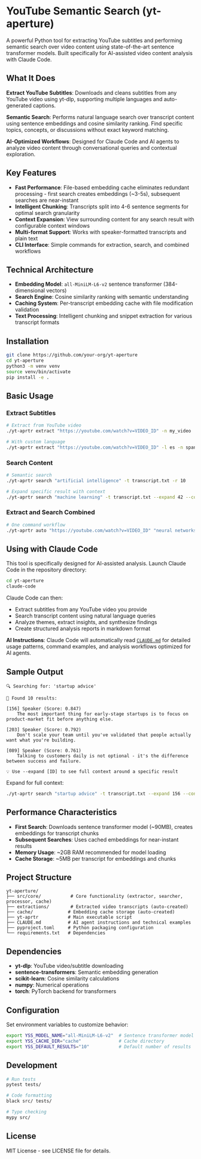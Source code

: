 # YouTube Semantic Search (yt-aperture)

A powerful Python tool for extracting YouTube subtitles and performing semantic search over video content using state-of-the-art sentence transformer models. Built specifically for AI-assisted video content analysis with Claude Code.

## What It Does

**Extract YouTube Subtitles**: Downloads and cleans subtitles from any YouTube video using yt-dlp, supporting multiple languages and auto-generated captions.

**Semantic Search**: Performs natural language search over transcript content using sentence embeddings and cosine similarity ranking. Find specific topics, concepts, or discussions without exact keyword matching.

**AI-Optimized Workflows**: Designed for Claude Code and AI agents to analyze video content through conversational queries and contextual exploration.

## Key Features

- **Fast Performance**: File-based embedding cache eliminates redundant processing - first search creates embeddings (~3-5s), subsequent searches are near-instant
- **Intelligent Chunking**: Transcripts split into 4-6 sentence segments for optimal search granularity
- **Context Expansion**: View surrounding content for any search result with configurable context windows
- **Multi-format Support**: Works with speaker-formatted transcripts and plain text
- **CLI Interface**: Simple commands for extraction, search, and combined workflows

## Technical Architecture

- **Embedding Model**: `all-MiniLM-L6-v2` sentence transformer (384-dimensional vectors)
- **Search Engine**: Cosine similarity ranking with semantic understanding
- **Caching System**: Per-transcript embedding cache with file modification validation
- **Text Processing**: Intelligent chunking and snippet extraction for various transcript formats

## Installation

```bash
git clone https://github.com/your-org/yt-aperture
cd yt-aperture
python3 -m venv venv
source venv/bin/activate
pip install -e .
```

## Basic Usage

### Extract Subtitles
```bash
# Extract from YouTube video
./yt-aprtr extract "https://youtube.com/watch?v=VIDEO_ID" -n my_video

# With custom language
./yt-aprtr extract "https://youtube.com/watch?v=VIDEO_ID" -l es -n spanish_video
```

### Search Content
```bash
# Semantic search
./yt-aprtr search "artificial intelligence" -t transcript.txt -r 10

# Expand specific result with context
./yt-aprtr search "machine learning" -t transcript.txt --expand 42 --context 3
```

### Extract and Search Combined
```bash
# One command workflow
./yt-aprtr auto "https://youtube.com/watch?v=VIDEO_ID" "neural networks" -n interview -r 15
```

## Using with Claude Code

This tool is specifically designed for AI-assisted analysis. Launch Claude Code in the repository directory:

```bash
cd yt-aperture
claude-code
```

Claude Code can then:
- Extract subtitles from any YouTube video you provide
- Search transcript content using natural language queries
- Analyze themes, extract insights, and synthesize findings
- Create structured analysis reports in markdown format

**AI Instructions**: Claude Code will automatically read [`CLAUDE.md`](./CLAUDE.md) for detailed usage patterns, command examples, and analysis workflows optimized for AI agents.

## Sample Output

```
🔍 Searching for: 'startup advice'

🎯 Found 10 results:

[156] Speaker (Score: 0.847)
    The most important thing for early-stage startups is to focus on product-market fit before anything else.

[203] Speaker (Score: 0.792)
    Don't scale your team until you've validated that people actually want what you're building.

[089] Speaker (Score: 0.761)
    Talking to customers daily is not optional - it's the difference between success and failure.

💡 Use --expand [ID] to see full context around a specific result
```

Expand for full context:
```bash
./yt-aprtr search "startup advice" -t transcript.txt --expand 156 --context 2
```

## Performance Characteristics

- **First Search**: Downloads sentence transformer model (~90MB), creates embeddings for transcript chunks
- **Subsequent Searches**: Uses cached embeddings for near-instant results
- **Memory Usage**: ~2GB RAM recommended for model loading
- **Cache Storage**: ~5MB per transcript for embeddings and chunks

## Project Structure

```
yt-aperture/
├── src/core/           # Core functionality (extractor, searcher, processor, cache)
├── extractions/        # Extracted video transcripts (auto-created)
├── cache/             # Embedding cache storage (auto-created)
├── yt-aprtr           # Main executable script
├── CLAUDE.md          # AI agent instructions and technical examples
├── pyproject.toml     # Python packaging configuration
└── requirements.txt   # Dependencies
```

## Dependencies

- **yt-dlp**: YouTube video/subtitle downloading
- **sentence-transformers**: Semantic embedding generation  
- **scikit-learn**: Cosine similarity calculations
- **numpy**: Numerical operations
- **torch**: PyTorch backend for transformers

## Configuration

Set environment variables to customize behavior:
```bash
export YSS_MODEL_NAME="all-MiniLM-L6-v2"  # Sentence transformer model
export YSS_CACHE_DIR="cache"              # Cache directory
export YSS_DEFAULT_RESULTS="10"           # Default number of results
```

## Development

```bash
# Run tests
pytest tests/

# Code formatting
black src/ tests/

# Type checking  
mypy src/
```

## License

MIT License - see LICENSE file for details.